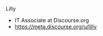 Lilly 
- IT Associate at Discourse.org
- https://meta.discourse.org/u/lilly


<!---
Lillinator/Lillinator is a ✨ special ✨ repository because its `README.md` (this file) appears on your GitHub profile.
You can click the Preview link to take a look at your changes.
--->
